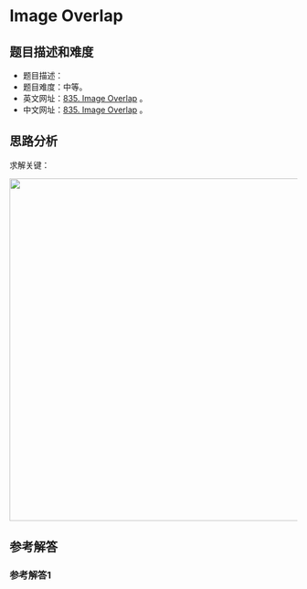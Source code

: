 # Image Overlap

## 题目描述和难度
+ 题目描述：
+ 题目难度：中等。
+ 英文网址：[835. Image Overlap](https://leetcode.com/problems/image-overlap/description/)  。
+ 中文网址：[835. Image Overlap](https://leetcode-cn.com/problems/image-overlap/description/)  。
## 思路分析
求解关键：

<img src="https://liweiwei1419.github.io/images/leetcode-solution/" width="600">

## 参考解答
### 参考解答1

```java

```